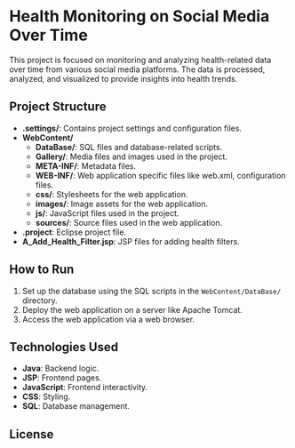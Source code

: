# Health Monitoring on Social Media Over Time

This project is focused on monitoring and analyzing health-related data over time from various social media platforms. The data is processed, analyzed, and visualized to provide insights into health trends.

## Project Structure

- **.settings/**: Contains project settings and configuration files.
- **WebContent/**
  - **DataBase/**: SQL files and database-related scripts.
  - **Gallery/**: Media files and images used in the project.
  - **META-INF/**: Metadata files.
  - **WEB-INF/**: Web application specific files like web.xml, configuration files.
  - **css/**: Stylesheets for the web application.
  - **images/**: Image assets for the web application.
  - **js/**: JavaScript files used in the project.
  - **sources/**: Source files used in the web application.
- **.project**: Eclipse project file.
- **A_Add_Health_Filter.jsp**: JSP files for adding health filters.
  
## How to Run

1. Set up the database using the SQL scripts in the `WebContent/DataBase/` directory.
2. Deploy the web application on a server like Apache Tomcat.
3. Access the web application via a web browser.

## Technologies Used

- **Java**: Backend logic.
- **JSP**: Frontend pages.
- **JavaScript**: Frontend interactivity.
- **CSS**: Styling.
- **SQL**: Database management.

## License


